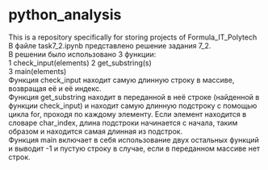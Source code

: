 # python_analysis
This is a repository specifically for storing projects of Formula_IT_Polytech	
В файле task7_2.ipynb представлено решение задания 7_2.  
В решении было использовано 3 функции:	
1 check_input(elements)	
2 get_substring(s)	
3 main(elements)	
Функция check_input находит самую длинную строку в массиве, возвращая её и её индекс.	
Функция get_substring находит в переданной в неё строке (найденной в функции check_input) и находит самую длинную подстроку с помощью цикла for, проходя по каждому элементу. Если элемент находится в словаре char_index, длина подстроки начинается с начала, таким образом и находится самая длинная из подстрок.	
Функция main включает в себя использование двух остальных функций и выводит -1 и пустую строку в случае, если в переданном массиве нет строк.	
